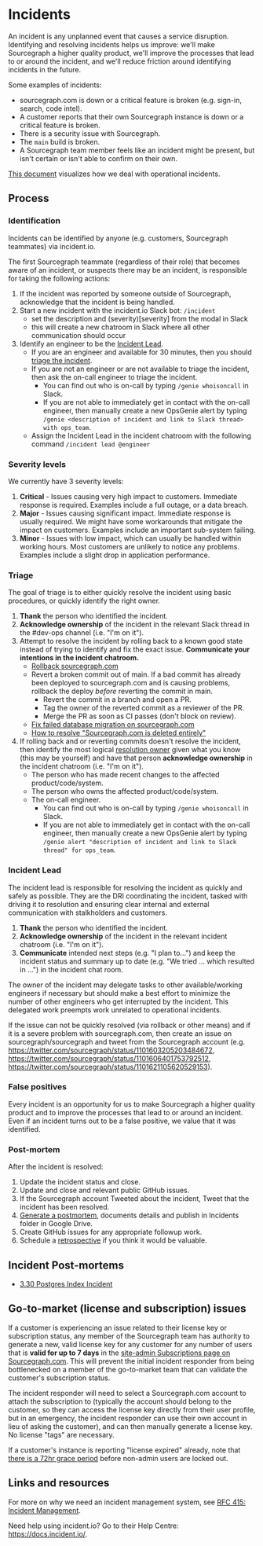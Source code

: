 # Incidents

An incident is any unplanned event that causes a service disruption. Identifying and resolving incidents helps us improve: we'll make Sourcegraph a higher quality product, we'll improve the processes that lead to or around the incident, and we'll reduce friction around identifying incidents in the future.

Some examples of incidents:

- sourcegraph.com is down or a critical feature is broken (e.g. sign-in, search, code intel).
- A customer reports that their own Sourcegraph instance is down or a critical feature is broken.
- There is a security issue with Sourcegraph.
- The `main` build is broken.
- A Sourcegraph team member feels like an incident might be present, but isn't certain or isn't able to confirm on their own.

[This document](https://drive.google.com/file/d/1kTZ-_N1ulx9Kf0vZyn5BWTrtipbvN9jH/preview) visualizes how we deal with operational incidents.

## Process

### Identification

Incidents can be identified by anyone (e.g. customers, Sourcegraph teammates) via incident.<unlink></unlink>io.

The first Sourcegraph teammate (regardless of their role) that becomes aware of an incident, or suspects there may be an incident, is responsible for taking the following actions:

1. If the incident was reported by someone outside of Sourcegraph, acknowledge that the incident is being handled.
2. Start a new incident with the incident.<unlink></unlink>io Slack bot: `/incident`
   - set the description and (severity)[severity] from the modal in Slack
   - this will create a new chatroom in Slack where all other communication should occur
3. Identify an engineer to be the [Incident Lead](#incident-lead).
   - If you are an engineer and available for 30 minutes, then you should [triage the incident](#triage).
   - If you are not an engineer or are not available to triage the incident, then ask the on-call engineer to triage the incident.
     - You can find out who is on-call by typing `/genie whoisoncall` in Slack.
     - If you are not able to immediately get in contact with the on-call engineer, then manually create a new OpsGenie alert by typing `/genie <description of incident and link to Slack thread> with ops_team`.
   - Assign the Incident Lead in the incident chatroom with the following command `/incident lead @engineer`

### Severity levels

We currently have 3 severity levels:

1. **Critical** - Issues causing very high impact to customers. Immediate response is required. Examples include a full outage, or a data breach.
2. **Major** - Issues causing significant impact. Immediate response is usually required. We might have some workarounds that mitigate the impact on customers. Examples include an important sub-system failing.
3. **Minor** - Issues with low impact, which can usually be handled within working hours. Most customers are unlikely to notice any problems. Examples include a slight drop in application performance.

### Triage

The goal of triage is to either quickly resolve the incident using basic procedures, or quickly identify the right owner.

1. **Thank** the person who identified the incident.
1. **Acknowledge ownership** of the incident in the relevant Slack thread in the #dev-ops channel (i.e. "I'm on it").
1. Attempt to resolve the incident by rolling back to a known good state instead of trying to identify and fix the exact issue. **Communicate your intentions in the incident chatroom.**
   - [Rollback sourcegraph.com](https://github.com/sourcegraph/deploy-sourcegraph-dot-com/blob/release/README.info.md#how-to-rollback-sourcegraphcom)
   - Revert a broken commit out of main. If a bad commit has already been deployed to sourcegraph.com and is causing problems, rollback the deploy _before_ reverting the commit in main.
     - Revert the commit in a branch and open a PR.
     - Tag the owner of the reverted commit as a reviewer of the PR.
     - Merge the PR as soon as CI passes (don't block on review).
   - [Fix failed database migration on sourcegraph.com](https://github.com/sourcegraph/sourcegraph/tree/main/migrations#dirty-schema)
   - [How to resolve "Sourcegraph.com is deleted entirely"](playbooks/dotcom_deleted_entirely.md)
1. If rolling back and or reverting commits doesn't resolve the incident, then identify the most logical [resolution owner](#ownership) given what you know (this may be yourself) and have that person **acknowledge ownership** in the incident chatroom (i.e. "I'm on it").
   - The person who has made recent changes to the affected product/code/system.
   - The person who owns the affected product/code/system.
   - The on-call engineer.
     - You can find out who is on-call by typing `/genie whoisoncall` in Slack.
     - If you are not able to immediately get in contact with the on-call engineer, then manually create a new OpsGenie alert by typing `/genie alert "description of incident and link to Slack thread" for ops_team`.

### Incident Lead

The incident lead is responsible for resolving the incident as quickly and safely as possible. They are the DRI coordinating the incident, tasked with driving it to resolution and ensuring clear internal and external communication with stalkholders and customers.

1. **Thank** the person who identified the incident.
1. **Acknowledge ownership** of the incident in the relevant incident chatroom (i.e. "I'm on it").
1. **Communicate** intended next steps (e.g. "I plan to...") and keep the incident status and summary up to date (e.g. "We tried ... which resulted in ...") in the incident chat room.

The owner of the incident may delegate tasks to other available/working engineers if necessary but should make a best effort to minimize the number of other engineers who get interrupted by the incident. This delegated work preempts work unrelated to operational incidents.

If the issue can not be quickly resolved (via rollback or other means) and if it is a severe problem with sourcegraph.com, then create an issue on sourcegraph/sourcegraph and tweet from the Sourcegraph account (e.g. https://twitter.com/sourcegraph/status/1101603205203484672, https://twitter.com/sourcegraph/status/1101606401753792512, https://twitter.com/sourcegraph/status/1101621105620529153).

### False positives

Every incident is an opportunity for us to make Sourcegraph a higher quality product and to improve the processes that lead to or around an incident. Even if an incident turns out to be a false positive, we value that it was identified.

### Post-mortem

After the incident is resolved:

1. Update the incident status and close.
1. Update and close and relevant public GitHub issues.
1. If the Sourcegraph account Tweeted about the incident, Tweet that the incident has been resolved.
1. [Generate a postmortem](https://docs.incident.io/generating-a-postmortem), documents details and publish in Incidents folder in Google Drive.
1. Create GitHub issues for any appropriate followup work.
1. Schedule a [retrospective](../../retrospectives/index.md) if you think it would be valuable.

## Incident Post-mortems
- [3.30 Postgres Index Incident](./330_indcident_retro.md)

## Go-to-market (license and subscription) issues

If a customer is experiencing an issue related to their license key or subscription status, any member of the Sourcegraph team has authority to generate a new, valid license key for any customer for any number of users that is **valid for up to 7 days** in the [site-admin Subscriptions page on Sourcegraph.com](https://sourcegraph.com/site-admin/dotcom/product/subscriptions). This will prevent the initial incident responder from being bottlenecked on a member of the go-to-market team that can validate the customer's subscription status.

The incident responder will need to select a Sourcegraph.com account to attach the subscription to (typically the account should belong to the customer, so they can access the license key directly from their user profile, but in an emergency, the incident responder can use their own account in lieu of asking the customer), and can then manually generate a license key. No license "tags" are necessary.

If a customer's instance is reporting "license expired" already, note that [there is a 72hr grace period](https://sourcegraph.com/github.com/sourcegraph/sourcegraph/-/blob/enterprise/internal/license/license.go#L43:15) before non-admin users are locked out.

## Links and resources

For more on why we need an incident management system, see [RFC 415: Incident Management](https://docs.google.com/document/d/18uGC02waDIZBIuxJy8y4EQvcm64MNl7neTTb83xU-j0/edit?usp=sharing).

Need help using incident<unlink>.io? Go to their Help Centre: https://docs.incident.io/.
